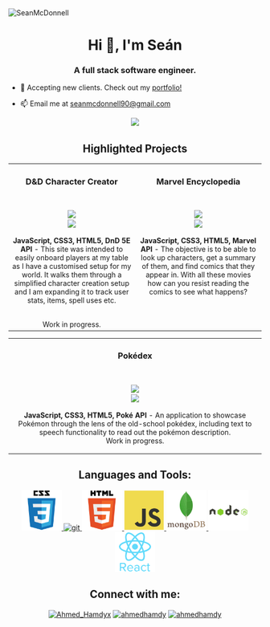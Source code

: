 
<img align="center" src="https://user-images.githubusercontent.com/1900240/168688523-47614949-cfc1-44a8-87e0-e7b3a40570f7.png" alt="SeanMcDonnell"/>

<h1 align="center">Hi 👋, I'm Seán</h1>
<h3 align="center">A full stack software engineer.</h3>

- 💼 Accepting new clients. Check out my [portfolio!](https://seanmcdonnell.netlify.app/)

- 📫 Email me at [seanmcdonnell90@gmail.com](mailto:seanmcdonnell90@gmail.com)

<div align="center">
  <img width="800" src="https://github-readme-streak-stats.herokuapp.com?user=newagerobot&theme=dracula"/>
  </div>



<h2 align="center">Highlighted Projects </h2>
<div align="center">
<table>
<tr>
<td width="50%" style="vertical-align: top;">
<h3 align="center" color="white">D&D Character Creator</h2>
<div align="center" >  
<br>
<p>
<a href="https://github.com/NewAgeRobot/DnDCharacterCreator" target="_blank">
<img src="https://user-images.githubusercontent.com/1900240/168688201-1e1a5204-6c75-4c99-bab3-852b78abc65a.jpg"/>
</a>  
<a href="https://dndcharactercreator.netlify.app/" target="_blank"><br/>
<img src="https://img.shields.io/badge/-website-green?style=for-the-badge&color=purple"/>
</a>
</p>
<p><strong>JavaScript, CSS3, HTML5, DnD 5E API</strong> - This site was intended to easily onboard players at my table as I have a customised setup for my world. It walks them through a simplified character creation setup and I am expanding it to track user stats, items, spell uses etc.</p><br> Work in progress.
</div>
</td>
<td width="50%" style="vertical-align: top;">
<h3 align="center" color="white">Marvel Encyclopedia</h2>
<div align="center" >  
<a href='https://marvelencyclopedia.netlify.app/'>
<br>
<p>
<a href="https://github.com/NewAgeRobot/MarvelEncyclopedia" target="_blank">
<img src="https://user-images.githubusercontent.com/1900240/168642035-b1b7a33f-a257-432d-9a91-d05a7f79c722.png"/>
</a>  
<a href="https://marvelencyclopedia.netlify.app/" target="_blank"><br/>
<img src="https://img.shields.io/badge/-website-green?style=for-the-badge&color=purple"/>
</a>
</p>
<p><strong>JavaScript, CSS3, HTML5, Marvel API</strong> - The objective is to be able to look up characters, get a summary of them, and find comics that they appear in. With all these movies how can you resist reading the comics to see what happens?</p>
</div>
</table>
<div align="center">
<table>
<tr>
<td width="50%">
<h3 align="center" color="white">Pokédex</h2>
<div align="center" >  
<a href='https://starwarscharactersapp.netlify.app/'>
<br>
<p>
<a href="https://github.com/NewAgeRobot/Pokedex" target="_blank">
<img src="https://user-images.githubusercontent.com/1900240/168599844-a8196f40-5037-4b10-b6be-f34326f203cd.png"/>
</a>  
<a href="https://poke-em-all.netlify.app/" target="_blank"><br/>
<img src="https://img.shields.io/badge/-website-green?style=for-the-badge&color=purple"/>
</a>
</p>
<p><strong>JavaScript, CSS3, HTML5, Poké API</strong> - An application to showcase Pokémon through the lens of the old-school pokédex, including text to speech functionality to read out the pokémon description.<br> Work in progress.</p>
</div>
</table>

<h2 align="center">Languages and Tools:</h2>
<p align="center"> <a href="https://www.w3schools.com/css/" target="_blank" rel="noreferrer"> <img src="https://raw.githubusercontent.com/devicons/devicon/master/icons/css3/css3-original-wordmark.svg" alt="css3" width="80" height="80"/> </a> <a href="https://git-scm.com/" target="_blank" rel="noreferrer"> <img src="https://www.vectorlogo.zone/logos/git-scm/git-scm-icon.svg" alt="git" width="80" height="80"/> </a> <a href="https://www.w3.org/html/" target="_blank" rel="noreferrer"> <img src="https://raw.githubusercontent.com/devicons/devicon/master/icons/html5/html5-original-wordmark.svg" alt="html5" width="80" height="80"/> </a> <a href="https://developer.mozilla.org/en-US/docs/Web/JavaScript" target="_blank" rel="noreferrer"> <img src="https://raw.githubusercontent.com/devicons/devicon/master/icons/javascript/javascript-original.svg" alt="javascript" width="80" height="80"/> </a> <a href="https://www.mongodb.com/" target="_blank" rel="noreferrer"> <img src="https://raw.githubusercontent.com/devicons/devicon/master/icons/mongodb/mongodb-original-wordmark.svg" alt="mongodb" width="80" height="80"/> </a> <a href="https://nodejs.org" target="_blank" rel="noreferrer"> <img src="https://raw.githubusercontent.com/devicons/devicon/master/icons/nodejs/nodejs-original-wordmark.svg" alt="nodejs" width="80" height="80"/> </a> <a href="https://reactjs.org/" target="_blank" rel="noreferrer"> <img src="https://raw.githubusercontent.com/devicons/devicon/master/icons/react/react-original-wordmark.svg" alt="react" width="80" height="80"/> </a></p>


<h2 align="center"> Connect with me:</h2>
<p align="center">
<a href="https://twitter.com/NewAgeRobot" target="blank"><img align="center" src="https://raw.githubusercontent.com/rahuldkjain/github-profile-readme-generator/master/src/images/icons/Social/twitter.svg" alt="Ahmed_Hamdyx" height="30" width="40" /></a>
<a href="https://www.linkedin.com/in/sean-mc-donnell/" target="blank"><img align="center" src="https://raw.githubusercontent.com/rahuldkjain/github-profile-readme-generator/master/src/images/icons/Social/linked-in-alt.svg" alt="ahmedhamdy" height="30" width="40" /></a>
<a href="https://github.com/NewAgeRobot" target="blank"><img align="center" src="https://raw.githubusercontent.com/rahuldkjain/github-profile-readme-generator/master/src/images/icons/Social/github.svg" alt="ahmedhamdy" height="30" width="40" /></a>
</p>

